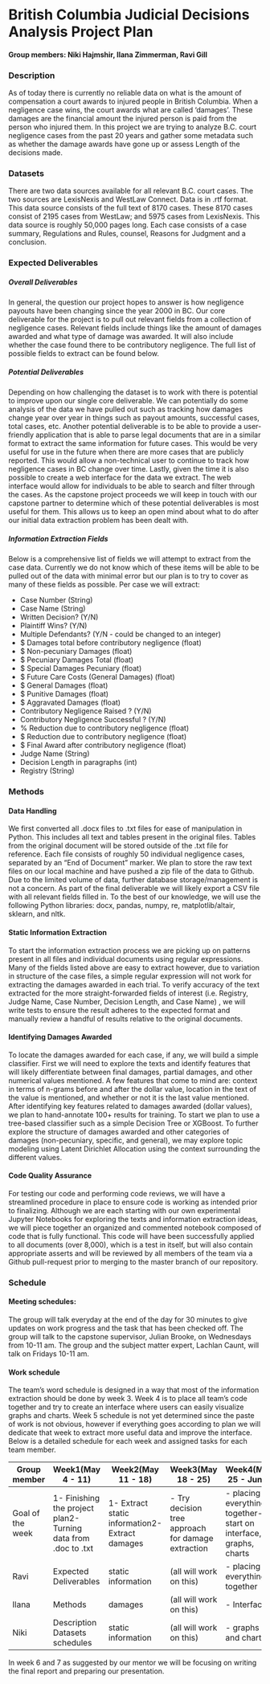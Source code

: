 # British Columbia Judicial Decisions Analysis Project Plan
#### **Group members:** Niki Hajmshir, Ilana Zimmerman, Ravi Gill

### Description
As of today there is currently no reliable data on what is the amount of compensation a court awards to injured people in British Columbia. When a negligence case wins, the court awards what are called ‘damages’. These damages are the financial amount the injured person is paid from the person who injured them. In this project we are trying to analyze B.C. court negligence cases from the past 20 years and gather some metadata such as whether the damage awards have gone up or assess Length of the decisions made.
### Datasets
There are two data sources available for all relevant B.C. court cases. The two sources are LexisNexis and WestLaw Connect. Data is in .rtf format. This data source consists of the full text of 8170 cases. These 8170 cases consist of 2195 cases from WestLaw; and 5975 cases from LexisNexis. This data source is roughly 50,000 pages long. Each case consists of a case summary, Regulations and Rules, counsel, Reasons for Judgment and a conclusion.
### Expected Deliverables
##### Overall Deliverables
In general, the question our project hopes to answer is how negligence payouts have been changing since the year 2000 in BC. Our core deliverable for the project is to pull out relevant fields from a collection of negligence cases. Relevant fields include things like the amount of damages awarded and what type of damage was awarded. It will also include whether the case found there to be contributory negligence. The full list of possible fields to extract can be found below.
##### Potential Deliverables
Depending on how challenging the dataset is to work with there is potential to improve upon our single core deliverable. We can potentially do some analysis of the data we have pulled out such as tracking how damages change year over year in things such as payout amounts, successful cases, total cases, etc.
Another potential deliverable is to be able to provide a user-friendly application that is able to parse legal documents that are in a similar format to extract the same information for future cases. This would be very useful for use in the future when there are more cases that are publicly reported. This would allow a non-technical user to continue to track how negligence cases in BC change over time.
Lastly, given the time it is also possible to create a web interface for the data we extract. The web interface would allow for individuals to be able to search and filter through the cases.
As the capstone project proceeds we will keep in touch with our capstone partner to determine which of these potential deliverables is most useful for them. This allows us to keep an open mind about what to do after our initial data extraction problem has been dealt with.
##### Information Extraction Fields
Below is a comprehensive list of fields we will attempt to extract from the case data. Currently we do not know which of these items will be able to be pulled out of the data with minimal error but our plan is to try to cover as many of these fields as possible.
Per case we will extract:
- Case Number (String)
- Case Name (String)
- Written Decision? (Y/N)
- Plaintiff Wins? (Y/N)
- Multiple Defendants? (Y/N - could be changed to an integer)
- \$ Damages total before contributory negligence (float)
- \$ Non-pecuniary Damages (float)
- \$ Pecuniary Damages Total (float)
- \$ Special Damages Pecuniary (float)
- \$ Future Care Costs (General Damages) (float)
- \$ General Damages (float)
- \$ Punitive Damages (float)
- \$ Aggravated Damages (float)
- Contributory Negligence Raised ? (Y/N)
- Contributory Negligence Successful ? (Y/N)
- % Reduction due to contributory negligence (float)
- \$ Reduction due to contributory negligence (float)
- \$ Final Award after contributory negligence (float)
- Judge Name (String)
- Decision Length in paragraphs (int)
- Registry (String)

###  Methods

#### Data Handling
We first converted all .docx files to .txt files for ease of manipulation in Python. This includes all text and tables present in the original files. Tables from the original document will be stored outside of the .txt file for reference. Each file consists of roughly 50 individual negligence cases, separated by an “End of Document” marker.  We plan to store the raw text files on our local machine and have pushed a zip file of the data to Github. Due to the limited volume of data, further database storage/management is not a concern. As part of the final deliverable we will likely export a CSV file with all relevant fields filled in. To the best of our knowledge, we will use the following Python libraries: docx, pandas, numpy, re, matplotlib/altair, sklearn, and nltk. 
#### Static Information Extraction
To start the information extraction process we are picking up on patterns present in all files and individual documents using regular expressions. Many of the fields listed above are easy to extract however, due to variation in structure of the case files, a simple regular expression will not work for extracting the damages awarded in each trial. To verify accuracy of the text extracted for the more straight-forwarded fields of interest (i.e. Registry, Judge Name, Case Number, Decision Length, and Case Name) , we will write tests to ensure the result adheres to the expected format and manually review a handful of results relative to the original documents. 
#### Identifying Damages Awarded
To locate the damages awarded for each case, if any, we will build a simple classifier.  First we will need to explore the texts and identify features that will likely differentiate between final damages, partial damages, and other numerical values mentioned. A few features that come to mind are: context in terms of n-grams before and after the dollar value, location in the text of the value is mentioned, and whether or not it is the last value mentioned. After identifying key features related to damages awarded (dollar values), we  plan to hand-annotate 100+ results for training. To start we plan to use a tree-based classifier such as a simple Decision Tree or XGBoost. To further explore the structure of damages awarded and other categories of damages (non-pecuniary, specific, and general),  we may explore topic modeling using Latent Dirichlet Allocation using the context surrounding the different values.
#### Code Quality Assurance 
For testing our code and performing code reviews, we will have a streamlined procedure in place to ensure code is working as intended prior to finalizing. Although we are each starting with our own experimental Jupyter Notebooks for exploring the texts and information extraction ideas, we will piece together an organized and commented notebook composed of code that is fully functional.  This code will have been successfully applied to all documents (over 8,000), which is a test in itself, but will also contain appropriate asserts and will be reviewed by all members of the team via a Github pull-request prior to merging to the master branch of our repository. 
### Schedule
#### Meeting schedules:
The group will talk everyday at the end of the day for 30 minutes to give updates on work progress and the task that has been checked off. 
The group will talk to the capstone supervisor, Julian Brooke, on Wednesdays from 10-11 am. The group and the subject matter expert, Lachlan Caunt, will talk on Fridays 10-11 am. 
#### Work schedule 
The team’s word schedule is designed in a way that most of the information extraction should be done by week 3. Week 4 is to place all team’s code together and try to create an interface where users can easily visualize graphs and charts. Week 5 schedule is not yet determined since the paste of work is not obvious, however if everything goes according to plan we will dedicate that week to extract more useful data and improve the interface. Below is a detailed schedule for each week and assigned tasks for each team member.

|  Group member | Week1(May 4 - 11) | Week2(May 11 - 18) | Week3(May 18 - 25) | Week4(May 25 - Jun1) | Week5(Jun1 - 8) |
|------------------|-----------------------------------------------------------------|--------------------------------------------------|-----------------------------------------------------|--------------------------------------------------------------------|-----------------|
| Goal of the week | 1- Finishing the project plan2- Turning data from .doc to .txt  | 1- Extract static information2- Extract  damages | - Try decision tree approach for damage extraction  | -  placing everything together- start on interface, graphs, charts | TBD |
| Ravi | Expected Deliverables | static information | (all will work on this) | -  placing everything together | TBD |
| Ilana | Methods  | damages | (all will work on this) | - Interface | TBD |
| Niki | Description Datasets schedules | static information | (all will work on this) | - graphs and charts | TBD |


In week 6 and 7 as suggested by our mentor we will be focusing on writing the final report and preparing our presentation.